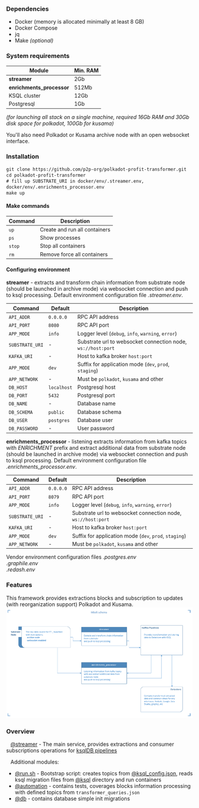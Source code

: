### Dependencies
* Docker (memory is allocated minimally at least 8 GB)
* Docker Compose 
* jq  
* Make _(optional)_

### System requirements
| Module | Min. RAM |
| ---- | ---- |
| **streamer** | 2Gb |
| **enrichments_processor** | 512Mb |
| KSQL cluster  | 12Gb |
| Postgresql | 1Gb |
*(for launching all stack on a single machine, required 16Gb RAM and 30Gb disk space for *polkadot*, 100Gb for *kusama*)*

You'll also need Polkadot or Kusama archive node with an open websocket interface.

### Installation

```shell
git clone https://github.com/p2p-org/polkadot-profit-transformer.git
cd polkadot-profit-transformer
# fill up SUBSTRATE_URI in docker/env/.streamer.env, docker/env/.enrichments_processor.env
make up
```

#### Make commands

| Command | Description |
| ---- | ---- |
| `up`| Create and run all containers |
| `ps`| Show processes |
| `stop`| Stop all containers |
| `rm`|  Remove force all containers |

#### Configuring environment

**streamer** - extracts and transform chain information from substrate node (should be launched in archive mode) via websocket connection 
and push to ksql processing. Default environment configuration file *.streamer.env*.

| Command | Default | Description |
| ---- | ---- | ---- |
| `API_ADDR`| `0.0.0.0` | RPC API address  |
| `API_PORT`| `8080` | RPC API port |
| `APP_MODE`| `info` | Logger level (`debug`, `info`, `warning`, `error`) |
| `SUBSTRATE_URI`| - | Substrate url to websocket connection node, `ws://host:port` |
| `KAFKA_URI`| - | Host to kafka broker `host:port` |
| `APP_MODE`| `dev` | Suffix for application mode (`dev`, `prod`, `staging`) |
| `APP_NETWORK`| - | Must be `polkadot`, `kusama` and other |
| `DB_HOST`| `localhost` | Postgresql host |
| `DB_PORT`| `5432` | Postgresql port |
| `DB_NAME`| - | Database name |
| `DB_SCHEMA`| `public` | Database schema |
| `DB_USER`| `postgres` | Database user |
| `DB_PASSWORD`| - | User password |



**enrichments_processor** - listening extracts information from kafka topics with *ENRICHMENT* prefix and extract additional data from substrate node (should be launched in archive mode) via websocket connection
and push to ksql processing. Default environment configuration file *.enrichments_processor.env*.


| Command | Default | Description |
| ---- | ---- | ---- |
| `API_ADDR`| `0.0.0.0` | RPC API address  |
| `API_PORT`| `8079` | RPC API port |
| `APP_MODE`| `info` | Logger level (`debug`, `info`, `warning`, `error`) |
| `SUBSTRATE_URI`| - | Substrate url to websocket connection node, `ws://host:port` |
| `KAFKA_URI`| - | Host to kafka broker `host:port` |
| `APP_MODE`| `dev` | Suffix for application mode (`dev`, `prod`, `staging`) |
| `APP_NETWORK`| - | Must be `polkadot`, `kusama` and other |


Vendor environment configuration files 
*.postgres.env*   
*.graphile.env*  
*.redash.env*  



### Features
This framework provides extractions blocks and subscription to updates (with reorganization support) Polkadot and Kusama.  
![schema](docs/img/mbelt_schema.png "mbelt schema")

### Overview
&nbsp; &nbsp;[@streamer](streamer) - The main service, provides extractions and consumer subscriptions operations for [ksqlDB pipelines](streamer/docs/SPECS.md)

&nbsp; &nbsp;Additional modules:
- [@run.sh](run.sh) - Bootstrap script: creates topics from [@ksql_config.json](ksql_config.json), reads ksql migration files from [@ksql](ksql) directory and run containers
- [@automation](automation) - contains tests, coverages blocks information processing with defined topics from `transformer_queries.json`
- [@db](db) - contains database simple init migrations
